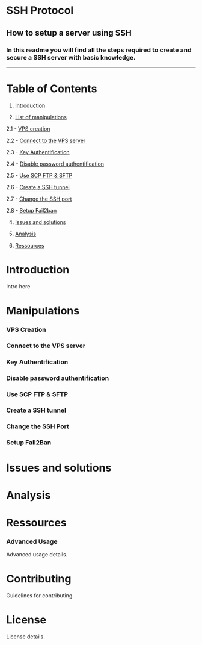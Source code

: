 # **SSH Protocol**
## How to setup a server using SSH
### In this readme you will find all the steps required to create and secure a SSH server with basic knowledge.
- - - 
# Table of Contents
1. [Introduction](#introduction)

2. [List of manipulations](#list-of-manipulations)

2.1   - [VPS creation](#vps-creation)

2.2   - [Connect to the VPS server](#connect-to-the-vps)

2.3   - [Key Authentification](#key-authentification)

2.4   - [Disable password authentification](#disable-password-authentification)

2.5   - [Use SCP FTP & SFTP](#use-scp-ftp-and-sftp)

2.6   - [Create a SSH tunnel](#create-a-ssh-tunnel)

2.7   - [Change the SSH port](#change-the-SSH-port)

2.8   - [Setup Fail2ban](#setup-fail2ban)

4. [Issues and solutions](#issues-and-solutions)

5. [Analysis](#analysis)

6. [Ressources](#ressources)

# Introduction
Intro here

# Manipulations
### VPS Creation

### Connect to the VPS server

### Key Authentification

### Disable password authentification

### Use SCP FTP & SFTP

### Create a SSH tunnel

### Change the SSH Port

### Setup Fail2Ban

# Issues and solutions

# Analysis

# Ressources

### Advanced Usage
Advanced usage details.

# Contributing
Guidelines for contributing.

# License
License details.


